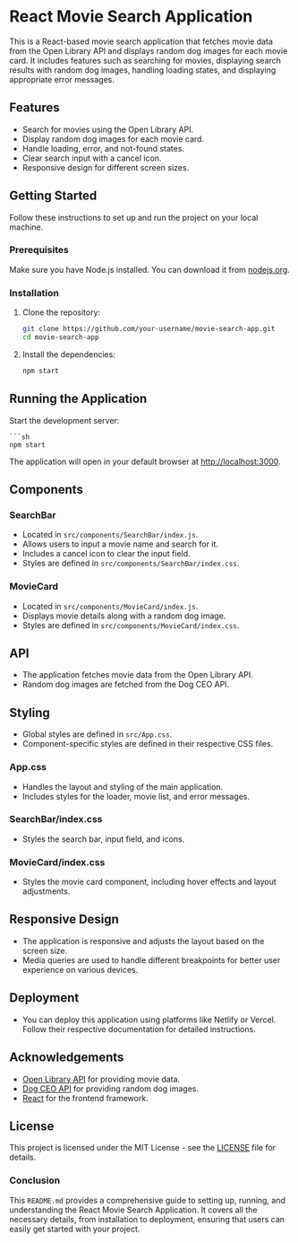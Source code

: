 # React Movie Search Application

This is a React-based movie search application that fetches movie data from the Open Library API and displays random dog images for each movie card. It includes features such as searching for movies, displaying search results with random dog images, handling loading states, and displaying appropriate error messages.

## Features

- Search for movies using the Open Library API.
- Display random dog images for each movie card.
- Handle loading, error, and not-found states.
- Clear search input with a cancel icon.
- Responsive design for different screen sizes.

## Getting Started

Follow these instructions to set up and run the project on your local machine.

### Prerequisites

Make sure you have Node.js installed. You can download it from [nodejs.org](https://nodejs.org/).

### Installation

1. Clone the repository:

   ```sh
   git clone https://github.com/your-username/movie-search-app.git
   cd movie-search-app

2. Install the dependencies:

   ```sh
   npm start

## Running the Application

Start the development server:

    ```sh
    npm start

The application will open in your default browser at [http://localhost:3000](http://localhost:3000).

## Components

### SearchBar
- Located in `src/components/SearchBar/index.js`.
- Allows users to input a movie name and search for it.
- Includes a cancel icon to clear the input field.
- Styles are defined in `src/components/SearchBar/index.css`.

### MovieCard
- Located in `src/components/MovieCard/index.js`.
- Displays movie details along with a random dog image.
- Styles are defined in `src/components/MovieCard/index.css`.

## API
- The application fetches movie data from the Open Library API.
- Random dog images are fetched from the Dog CEO API.

## Styling
- Global styles are defined in `src/App.css`.
- Component-specific styles are defined in their respective CSS files.

### App.css
- Handles the layout and styling of the main application.
- Includes styles for the loader, movie list, and error messages.

### SearchBar/index.css
- Styles the search bar, input field, and icons.

### MovieCard/index.css
- Styles the movie card component, including hover effects and layout adjustments.

## Responsive Design
- The application is responsive and adjusts the layout based on the screen size.
- Media queries are used to handle different breakpoints for better user experience on various devices.

## Deployment
- You can deploy this application using platforms like Netlify or Vercel. Follow their respective documentation for detailed instructions.

## Acknowledgements
- [Open Library API](https://openlibrary.org/developers/api) for providing movie data.
- [Dog CEO API](https://dog.ceo/dog-api/) for providing random dog images.
- [React](https://reactjs.org/) for the frontend framework.

## License
This project is licensed under the MIT License - see the [LICENSE](LICENSE) file for details.


### Conclusion

This `README.md` provides a comprehensive guide to setting up, running, and understanding the React Movie Search Application. It covers all the necessary details, from installation to deployment, ensuring that users can easily get started with your project.
